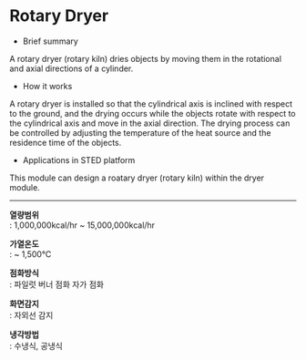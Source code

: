 # Rotary Dryer

- Brief summary

A rotary dryer (rotary kiln) dries objects by moving them in the rotational and axial directions of a cylinder.

- How it works

A rotary dryer is installed so that the cylindrical axis is inclined with respect to the ground, and the drying occurs while the objects rotate with respect to the cylindrical axis and move in the axial direction. The drying process can be controlled by adjusting the temperature of the heat source and the residence time of the objects.

- Applications in STED platform

This module can design a roatary dryer (rotary kiln) within the dryer module.

---

**열량범위**  
: 1,000,000kcal/hr ~ 15,000,000kcal/hr

**가열온도**  
: ~ 1,500℃

**점화방식**  
: 파일럿 버너 점화 자가 점화

**화면감지**  
: 자외선 감지

**냉각방법**  
: 수냉식, 공냉식
